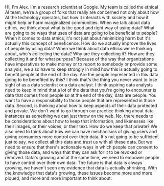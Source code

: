 

Hi, I'm Alex. I'm a research scientist at Google. My team is called the ethical AI team, we're a group of folks that really are concerned not only about how AI the technology operates, but how it interacts with society and how it might help or harm marginalized communities. When we talk about data ethics, we think about what is the good and right way of using data? What are going to be ways that uses of data are going to be beneficial to people? When it comes to data ethics, it's not just about minimizing harm but it's actually this concept of beneficence. How do we actually improve the lives of people by using data? When we think about data ethics we're thinking about, who's collecting the data? Why are they collecting it? How are they collecting it and for what purpose? Because of the way that organizations have imperatives to make money or to report to somebody or provide some analysis, we also have to keep strongly in mind how this is actually going to benefit people at the end of the day. Are the people represented in this data going to be benefited by this? I think that's the thing you never want to lose sight of as a data scientist or a data analyst. I think aspiring data analysts need to keep in mind that a lot of the data that you're going to encounter is data that comes from people so at the end of the day, data are people. You want to have a responsibility to those people that are represented in those data. Second, is thinking about how to keep aspects of their data protected and private. We don't want to go through our practice thinking about data instances as something we can just throw on the web. No, there needs to be considerations about how to keep that information, and likenesses like their images, or their voices, or their text. How do we keep that private? We also need to think about how we can have mechanisms of giving users and giving consumers more control over their data. It's not going to be sufficient just to say, we collect all this data and trust us with all these data. But we need to ensure that there's actionable ways in which people can consent to giving those data, and ways that they can ask for it to be revoked or removed. Data's growing and at the same time, we need to empower people to have control over their own data. The future is that data is always growing, we haven't seen any evidence that data is actually shrinking. With the knowledge that data's growing, these issues become more and more piqued, and more and more important to think about.